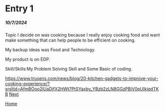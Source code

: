# Entry 1
##### 10/7/2024
Topic I decide on was cooking because I really enjoy cooking food and want make something that can help people to be efficient on cooking.

My backup ideas was Food and Technology. 

My product is on EDP.


Skill/Skills:My Problem Solving Skill and Some Basic of coding.

https://www.trusens.com/news/blog/20-kitchen-gadgets-to-improve-your-cooking-experience/?srsltid=AfmBOoo2lUaDjfX2HWt7PtSYaxby_YBzb2zLN8GGzPBiV0pUIkjqdTKB
[Next](entry02.md)

[Home](../README.md)
